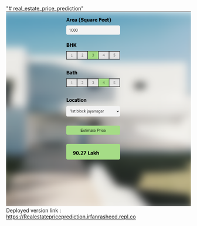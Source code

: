 "# real_estate_price_prediction" <br>
![alt deployed.png](https://github.com/irfanrasheedkc/real_estate_price_prediction/blob/main/deployed.png)<br>
Deployed version link :<br>
https://Realestatepriceprediction.irfanrasheed.repl.co
